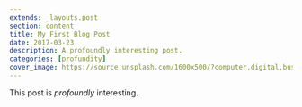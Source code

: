 ```yaml
---
extends: _layouts.post
section: content
title: My First Blog Post
date: 2017-03-23
description: A profoundly interesting post.
categories: [profundity]
cover_image: https://source.unsplash.com/1600x500/?computer,digital,business
---
```


This post is *profoundly* interesting.
